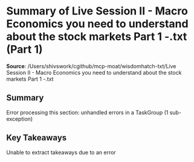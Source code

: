 # Summary of Live Session II - Macro Economics you need to understand about the stock markets Part 1 -.txt (Part 1)

**Source**: /Users/shivswork/cgithub/mcp-moat/wisdomhatch-txt/Live Session II - Macro Economics you need to understand about the stock markets Part 1 -.txt

## Summary
Error processing this section: unhandled errors in a TaskGroup (1 sub-exception)

## Key Takeaways
Unable to extract takeaways due to an error
